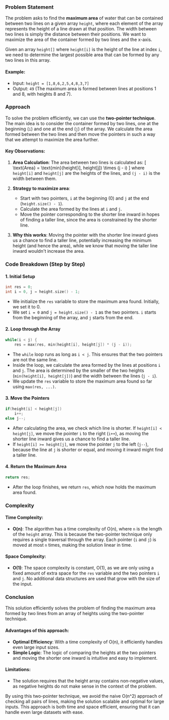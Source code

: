 ### Problem Statement

The problem asks to find the **maximum area** of water that can be contained between two lines on a given array `height`, where each element of the array represents the height of a line drawn at that position. The width between two lines is simply the distance between their positions. We want to maximize the area of the container formed by two lines and the x-axis.

Given an array `height[]` where `height[i]` is the height of the line at index `i`, we need to determine the largest possible area that can be formed by any two lines in this array.

#### Example:
- Input: `height = [1,8,6,2,5,4,8,3,7]`
- Output: `49` (The maximum area is formed between lines at positions 1 and 8, with heights 8 and 7).

### Approach

To solve the problem efficiently, we can use the **two-pointer technique**. The main idea is to consider the container formed by two lines, one at the beginning (`i`) and one at the end (`j`) of the array. We calculate the area formed between the two lines and then move the pointers in such a way that we attempt to maximize the area further.

#### Key Observations:
1. **Area Calculation**: The area between two lines is calculated as:
   \[
   \text{Area} = \text{min}(height[i], height[j]) \times (j - i)
   \]
   where `height[i]` and `height[j]` are the heights of the lines, and `(j - i)` is the width between them.
   
2. **Strategy to maximize area**:
   - Start with two pointers, `i` at the beginning (0) and `j` at the end (`height.size() - 1`).
   - Calculate the area formed by the lines at `i` and `j`.
   - Move the pointer corresponding to the shorter line inward in hopes of finding a taller line, since the area is constrained by the shorter line.

3. **Why this works**: Moving the pointer with the shorter line inward gives us a chance to find a taller line, potentially increasing the minimum height (and hence the area), while we know that moving the taller line inward wouldn't increase the area.

### Code Breakdown (Step by Step)

#### 1. Initial Setup

```cpp
int res = 0;
int i = 0, j = height.size() - 1;
```

- We initialize the `res` variable to store the maximum area found. Initially, we set it to 0.
- We set `i = 0` and `j = height.size() - 1` as the two pointers. `i` starts from the beginning of the array, and `j` starts from the end.

#### 2. Loop through the Array

```cpp
while(i < j) {
    res = max(res, min(height[i], height[j]) * (j - i));
```

- The `while` loop runs as long as `i < j`. This ensures that the two pointers are not the same line.
- Inside the loop, we calculate the area formed by the lines at positions `i` and `j`. The area is determined by the smaller of the two heights (`min(height[i], height[j])`) and the width between the lines (`j - i`).
- We update the `res` variable to store the maximum area found so far using `max(res, ...)`.

#### 3. Move the Pointers

```cpp
if(height[i] < height[j])
    i++;
else j--;
```

- After calculating the area, we check which line is shorter. If `height[i] < height[j]`, we move the pointer `i` to the right (`i++`), as moving the shorter line inward gives us a chance to find a taller line.
- If `height[i] >= height[j]`, we move the pointer `j` to the left (`j--`), because the line at `j` is shorter or equal, and moving it inward might find a taller line.

#### 4. Return the Maximum Area

```cpp
return res;
```

- After the loop finishes, we return `res`, which now holds the maximum area found.

### Complexity

#### Time Complexity:

- **O(n)**: The algorithm has a time complexity of O(n), where `n` is the length of the `height` array. This is because the two-pointer technique only requires a single traversal through the array. Each pointer (`i` and `j`) is moved at most `n` times, making the solution linear in time.

#### Space Complexity:

- **O(1)**: The space complexity is constant, O(1), as we are only using a fixed amount of extra space for the `res` variable and the two pointers `i` and `j`. No additional data structures are used that grow with the size of the input.

### Conclusion

This solution efficiently solves the problem of finding the maximum area formed by two lines from an array of heights using the two-pointer technique. 

#### Advantages of this approach:
- **Optimal Efficiency**: With a time complexity of O(n), it efficiently handles even large input sizes.
- **Simple Logic**: The logic of comparing the heights at the two pointers and moving the shorter one inward is intuitive and easy to implement.

#### Limitations:
- The solution requires that the height array contains non-negative values, as negative heights do not make sense in the context of the problem.

By using this two-pointer technique, we avoid the naive O(n^2) approach of checking all pairs of lines, making the solution scalable and optimal for large inputs. This approach is both time and space efficient, ensuring that it can handle even large datasets with ease.